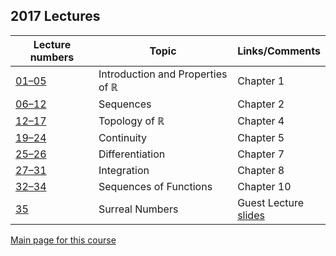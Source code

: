 
## 2017 Lectures

| Lecture numbers | Topic | Links/Comments |
|-----------------|-------|----------------|
| [01–05](3al05_2017.pdf) | Introduction and Properties of &#8477; |  Chapter 1 |
| [06–12](3al12_2017.pdf) | Sequences |  Chapter 2 |
| [12–17](3al17_2017.pdf) | Topology of &#8477; | Chapter 4 |
| [19–24](3al24_2017.pdf) | Continuity | Chapter 5 |
| [25–26](3al26_2017.pdf) | Differentiation | Chapter 7 |
| [27–31](3al31_2017.pdf) | Integration | Chapter 8 |
| [32–34](3al34_2017.pdf) | Sequences of Functions | Chapter 10 |
| [35](3al35_2017.pdf) | Surreal Numbers | Guest Lecture<br>[slides](./surreal2017.pdf) |

[Main page for this course](https://davidearn.github.io/math3a/)
